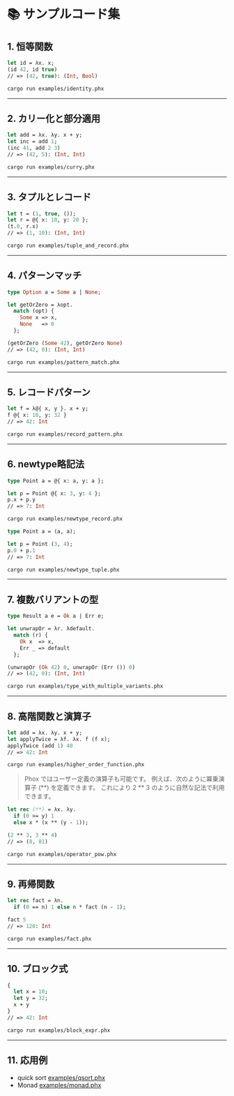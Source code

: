 # 📚 サンプルコード集

## 1. 恒等関数
```ml
let id = λx. x;
(id 42, id true)
// => (42, true): (Int, Bool)
```

```sh
cargo run examples/identity.phx
```

---

## 2. カリー化と部分適用
```ml
let add = λx. λy. x + y;
let inc = add 1;
(inc 41, add 2 3)
// => (42, 5): (Int, Int)
```

```sh
cargo run examples/curry.phx
```

---

## 3. タプルとレコード
```ml
let t = (1, true, ());
let r = @{ x: 10, y: 20 };
(t.0, r.x)
// => (1, 10): (Int, Int)
```

```sh
cargo run examples/tuple_and_record.phx
```

---

## 4. パターンマッチ
```ml
type Option a = Some a | None;

let getOrZero = λopt.
  match (opt) {
    Some x => x,
    None   => 0
  };

(getOrZero (Some 42), getOrZero None)
// => (42, 0): (Int, Int)
```

```sh
cargo run examples/pattern_match.phx
```

---

## 5. レコードパターン
```ml
let f = λ@{ x, y }. x + y;
f @{ x: 10, y: 32 }
// => 42: Int
```

```sh
cargo run examples/record_pattern.phx
```

---

## 6. newtype略記法
```ml
type Point a = @{ x: a, y: a };

let p = Point @{ x: 3, y: 4 };
p.x + p.y
// => 7: Int
```

```sh
cargo run examples/newtype_record.phx
```

```ml
type Point a = (a, a);

let p = Point (3, 4);
p.0 + p.1
// => 7: Int
```

```sh
cargo run examples/newtype_tuple.phx
```

---

## 7. 複数バリアントの型
```ml
type Result a e = Ok a | Err e;

let unwrapOr = λr. λdefault.
  match (r) {
    Ok x  => x,
    Err _ => default
  };

(unwrapOr (Ok 42) 0, unwrapOr (Err ()) 0)
// => (42, 0): (Int, Int)
```

```sh
cargo run examples/type_with_multiple_variants.phx
```

---

## 8. 高階関数と演算子
```ml
let add = λx. λy. x + y;
let applyTwice = λf. λx. f (f x);
applyTwice (add 1) 40
// => 42: Int
```

```sh
cargo run examples/higher_order_function.phx
```

> Phox ではユーザー定義の演算子も可能です。
> 例えば、次のように冪乗演算子 (**) を定義できます。
> これにより 2 ** 3 のように自然な記法で利用できます。

```ml
let rec (**) = λx. λy.
  if (0 >= y) 1
  else x * (x ** (y - 1));

(2 ** 3, 3 ** 4)
// => (8, 81)
```

```sh
cargo run examples/operator_pow.phx
```

---

## 9. 再帰関数
```ml
let rec fact = λn.
  if (0 == n) 1 else n * fact (n - 1);

fact 5
// => 120: Int
```

```sh
cargo run examples/fact.phx
```

---

## 10. ブロック式
```ml
{
  let x = 10;
  let y = 32;
  x + y
}
// => 42: Int
```

```sh
cargo run examples/block_expr.phx
```

---

## 11. 応用例

- quick sort [examples/qsort.phx](qsort.phx)
- Monad [examples/monad.phx](monad.phx)
